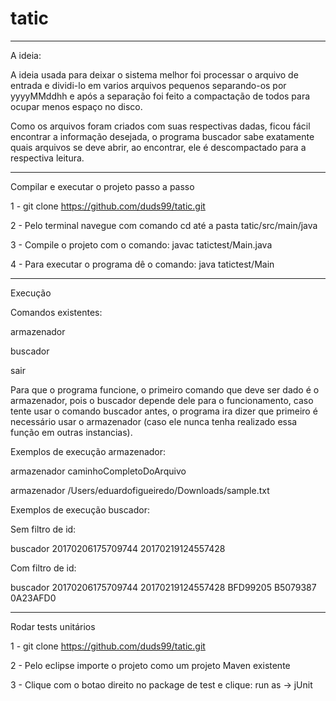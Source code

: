 # tatic

--------------------------------------------------------------------------------------
A ideia:

A ideia usada para deixar o sistema melhor foi processar o arquivo de entrada e dividi-lo em varios
arquivos pequenos separando-os por yyyyMMddhh e após a separação foi feito a compactação de todos para
ocupar menos espaço no disco.

Como os arquivos foram criados com suas respectivas dadas, ficou fácil encontrar a informação desejada,
o programa buscador sabe exatamente quais arquivos se deve abrir, ao encontrar, ele é
descompactado para a respectiva leitura.

--------------------------------------------------------------------------------------
Compilar e executar o projeto passo a passo

1 - git clone https://github.com/duds99/tatic.git

2 - Pelo terminal navegue com comando cd até a pasta tatic/src/main/java

3 - Compile o projeto com o comando: javac tatictest/Main.java

4 - Para executar o programa dê o comando: java tatictest/Main

----------------------------------------------------------------------------------------------------

Execução

Comandos existentes:

armazenador

buscador

sair

Para que o programa funcione, o primeiro comando que deve ser dado é o armazenador, pois o buscador
depende dele para o funcionamento, caso tente usar o comando buscador antes, o programa ira dizer
que primeiro é necessário usar o armazenador (caso ele nunca tenha realizado essa função em outras
instancias).

Exemplos de execução armazenador:

armazenador caminhoCompletoDoArquivo

armazenador /Users/eduardofigueiredo/Downloads/sample.txt

Exemplos de execução buscador:

Sem filtro de id:

buscador 20170206175709744 20170219124557428

Com filtro de id:

buscador 20170206175709744 20170219124557428 BFD99205 B5079387 0A23AFD0

----------------------------------------------------------------------------------------------------

Rodar tests unitários

1 - git clone https://github.com/duds99/tatic.git

2 - Pelo eclipse importe o projeto como um projeto Maven existente

3 - Clique com o botao direito no package de test e clique: run as -> jUnit
